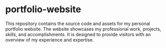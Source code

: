 # portfolio-website
This repository contains the source code and assets for my personal portfolio website. The website showcases my professional work, projects, skills, and accomplishments. It is designed to provide visitors with an overview of my experience and expertise.

